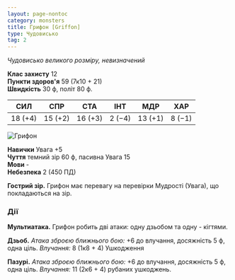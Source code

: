 ```yaml
---
layout: page-nontoc
category: monsters
title: Грифон [Griffon]
type: Чудовисько
tag: 2
---
```


_Чудовисько великого розміру, невизначений_

**Клас захисту** 12    
**Пункти здоров'я** 59 (7к10 + 21)    
**Швидкість** 30 ф, політ 80 ф.

| СИЛ     | СПР     | СТА     | ІНТ    | МДР     | ХАР    |
| ------- | ------- | ------- | ------ | ------- | ------ |
| 18 (+4) | 15 (+2) | 16 (+3) | 2 (−4) | 13 (+1) | 8 (−1) |

![Грифон](https://www.dndbeyond.com/avatars/thumbnails/30784/568/1000/1000/638062046654629903.png)

**Навички** Увага +5    
**Чуття** темний зір 60 ф, пасивна Увага 15    
**Мови** -    
**Небезпека** 2 (450 ПД)

**Гострий зір.** Грифон має перевагу на перевірки Мудрості (Увага), що покладаються на зір.

### Дії
**Мультиатака.** Грифон робить дві атаки: одну дзьобом та одну - кігтями.    

**Дзьоб.** _Атака зброєю ближнього бою:_ +6 до влучання, досяжність 5 ф, одна ціль. _Влучання:_ 8 (1к8 + 4) Ушкодження    

**Пазурі.** _Атака зброєю ближнього бою:_ +6 до влучання, досяжність 5 ф, одна ціль. _Влучання:_ 11 (2к6 + 4) рубаних ушкоджень.
